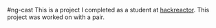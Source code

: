 #ng-cast
This is a project I completed as a student at [hackreactor](http://hackreactor.com). This project was worked on with a pair.